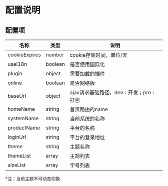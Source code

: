 # 配置说明

## 配置项

名称|类型|说明
---|---|---
cookieExpires|number|cookie存储时间，单位/天
useI18n|boolean|是否使用国际化
plugin|object|需要加载的插件
online|boolean|是否网络版
baseUrl|object|ajax请求基础路径，dev：开发；pro：打包
homeName|string|首页路由的name
systemName|string|当前系统的名称
productName|string|平台的名称
loginUrl|string|平台的登录地址
theme|string|主题名称
themeList|array|主题列表
sizeList|array|字号列表

*注：当前主题不可动态切换